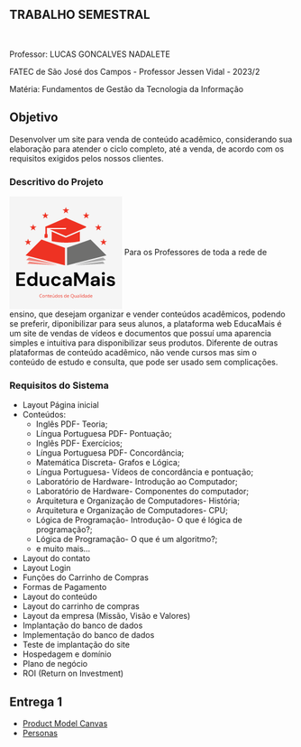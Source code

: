 ## TRABALHO SEMESTRAL 
<br>
<p>Professor: LUCAS GONCALVES NADALETE</p>
<p>FATEC de São José dos Campos - Professor Jessen Vidal - 2023/2</p>
<p>Matéria: Fundamentos de Gestão da Tecnologia da Informação</p>

## Objetivo
Desenvolver um site para venda de conteúdo acadêmico, considerando sua elaboração para atender o ciclo completo, até a venda, de acordo com os requisitos exigidos pelos nossos clientes.

### Descritivo do Projeto
<img src="https://github.com/DanielaMeirelles/trabalho_semestral_FGTI/blob/main/642b3279307d4d0ea11d95da3eaa8e5b.png" align="center"/>
Para os Professores de toda a rede de ensino, que desejam organizar e vender conteúdos acadêmicos, podendo se preferir, diponibilizar para seus alunos, a plataforma web EducaMais é um site de vendas de vídeos e documentos que possuí uma aparencia simples e intuitiva para disponibilizar seus produtos. Diferente de outras plataformas de conteúdo acadêmico, não vende cursos mas sim o conteúdo de estudo e consulta, que pode ser usado sem complicações.

### Requisitos do Sistema
- Layout Página inicial
- Conteúdos:
  - Inglês PDF- Teoria;
  - Língua Portuguesa PDF- Pontuação;
  - Inglês PDF- Exercícios;
  - Língua Portuguesa PDF- Concordância;
  - Matemática Discreta- Grafos e Lógica;
  - Língua Portuguesa- Vídeos de concordância e pontuação;
  - Laboratório de Hardware- Introdução ao Computador;
  - Laboratório de Hardware- Componentes do computador;
  - Arquitetura e Organização de Computadores- História;
  - Arquitetura e Organização de Computadores- CPU;
  - Lógica de Programação- Introdução- O que é lógica de programação?;
  - Lógica de Programação- O que é um algoritmo?;
  - e muito mais...
- Layout do contato
- Layout Login
- Funções do Carrinho de Compras
- Formas de Pagamento
- Layout do conteúdo
- Layout do carrinho de compras
- Layout da empresa (Missão, Visão e Valores)
- Implantação do banco de dados
- Implementação do banco de dados
- Teste de implantação do site 
- Hospedagem e domínio 
- Plano de negócio
- ROI (Return on Investment)

## Entrega 1

- <a href="https://github.com/DanielaMeirelles/trabalho_semestral_FGTI/blob/main/Canvas/ProjectModelCanvasA1.pdf">Product Model Canvas</a>
- <a href="https://github.com/DanielaMeirelles/trabalho_semestral_FGTI/tree/main/Persona">Personas</a>

